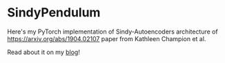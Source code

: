 # SindyPendulum

Here's my PyTorch implementation of Sindy-Autoencoders architecture of https://arxiv.org/abs/1904.02107 paper from Kathleen Champion et al.

Read about it on my [blog](https://pietro-sillano.github.io/projects/3.SINDY/)!
